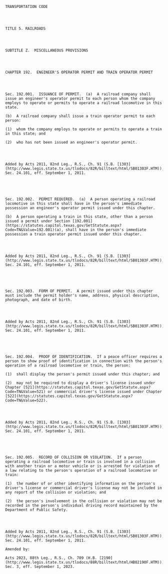 ﻿
    
    
    	
    					
    
    
    TRANSPORTATION CODE
    
      
    
    
    TITLE 5. RAILROADS
    
      
    
    
    SUBTITLE Z.  MISCELLANEOUS PROVISIONS
    
      
    
    
    CHAPTER 192.  ENGINEER'S OPERATOR PERMIT AND TRAIN OPERATOR PERMIT
    
      
    
    
    Sec. 192.001.  ISSUANCE OF PERMIT.  (a)  A railroad company shall issue an engineer's operator permit to each person whom the company employs to operate or permits to operate a railroad locomotive in this state.
    
    (b)  A railroad company shall issue a train operator permit to each person:
    
    (1)  whom the company employs to operate or permits to operate a train in this state; and
    
    (2)  who has not been issued an engineer's operator permit.
    
    
    
    
    Added by Acts 2011, 82nd Leg., R.S., Ch. 91 (S.B. [1303](http://www.legis.state.tx.us/tlodocs/82R/billtext/html/SB01303F.HTM)), Sec. 24.101, eff. September 1, 2011.
    
    
    
    
    
    Sec. 192.002.  PERMIT REQUIRED.  (a)  A person operating a railroad locomotive in this state shall have in the person's immediate possession an engineer's operator permit issued under this chapter.
    
    (b)  A person operating a train in this state, other than a person issued a permit under Section [192.001](https://statutes.capitol.texas.gov/GetStatute.aspx?Code=TN&Value=192.001)(a), shall have in the person's immediate possession a train operator permit issued under this chapter.
    
    
    
    
    Added by Acts 2011, 82nd Leg., R.S., Ch. 91 (S.B. [1303](http://www.legis.state.tx.us/tlodocs/82R/billtext/html/SB01303F.HTM)), Sec. 24.101, eff. September 1, 2011.
    
    
    
    
    
    Sec. 192.003.  FORM OF PERMIT.  A permit issued under this chapter must include the permit holder's name, address, physical description, photograph, and date of birth.
    
    
    
    
    Added by Acts 2011, 82nd Leg., R.S., Ch. 91 (S.B. [1303](http://www.legis.state.tx.us/tlodocs/82R/billtext/html/SB01303F.HTM)), Sec. 24.101, eff. September 1, 2011.
    
    
    
    
    
    Sec. 192.004.  PROOF OF IDENTIFICATION.  If a peace officer requires a person to show proof of identification in connection with the person's operation of a railroad locomotive or train, the person:
    
    (1)  shall display the person's permit issued under this chapter; and
    
    (2)  may not be required to display a driver's license issued under Chapter [521](https://statutes.capitol.texas.gov/GetStatute.aspx?Code=TN&Value=521) or commercial driver's license issued under Chapter [522](https://statutes.capitol.texas.gov/GetStatute.aspx?Code=TN&Value=522).
    
    
    
    
    Added by Acts 2011, 82nd Leg., R.S., Ch. 91 (S.B. [1303](http://www.legis.state.tx.us/tlodocs/82R/billtext/html/SB01303F.HTM)), Sec. 24.101, eff. September 1, 2011.
    
    
    
    
    
    Sec. 192.005.  RECORD OF COLLISION OR VIOLATION.  If a person operating a railroad locomotive or train is involved in a collision with another train or a motor vehicle or is arrested for violation of a law relating to the person's operation of a railroad locomotive or train:
    
    (1)  the number of or other identifying information on the person's driver's license or commercial driver's license may not be included in any report of the collision or violation; and
    
    (2)  the person's involvement in the collision or violation may not be recorded in the person's individual driving record maintained by the Department of Public Safety.
    
    
    
    
    Added by Acts 2011, 82nd Leg., R.S., Ch. 91 (S.B. [1303](http://www.legis.state.tx.us/tlodocs/82R/billtext/html/SB01303F.HTM)), Sec. 24.101, eff. September 1, 2011.
    
    Amended by: 
    
    Acts 2023, 88th Leg., R.S., Ch. 709 (H.B. [2190](http://www.legis.state.tx.us/tlodocs/88R/billtext/html/HB02190F.HTM)), Sec. 3, eff. September 1, 2023.
    
    
    
    
    				
